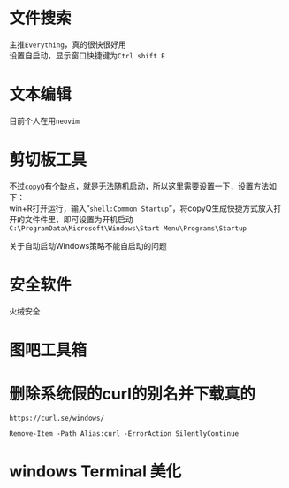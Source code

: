 # 文件搜索

主推`Everything`，真的很快很好用  
设置自启动，显示窗口快捷键为`Ctrl shift E`
# 文本编辑  
目前个人在用`neovim`  
# 剪切板工具
不过`copyQ`有个缺点，就是无法随机启动，所以这里需要设置一下，设置方法如下：  
win+R打开运行，输入“`shell:Common Startup`”，将copyQ生成快捷方式放入打开的文件件里，即可设置为开机启动  
`C:\ProgramData\Microsoft\Windows\Start Menu\Programs\Startup`

关于自动启动Windows策略不能自启动的问题

# 安全软件  
火绒安全  


# 图吧工具箱

# 删除系统假的curl的别名并下载真的
`https://curl.se/windows/`

```
Remove-Item -Path Alias:curl -ErrorAction SilentlyContinue
```
# windows Terminal 美化  



